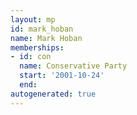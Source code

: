 ```yaml
---
layout: mp
id: mark_hoban
name: Mark Hoban
memberships:
- id: con
  name: Conservative Party
  start: '2001-10-24'
  end: 
autogenerated: true
---
```

